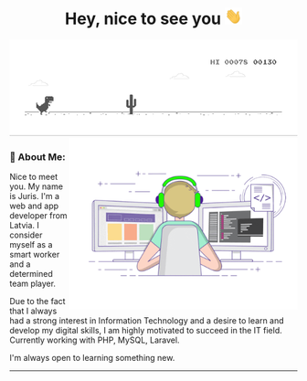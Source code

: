 <h1 align="center">Hey, nice to see you <img src="https://github.com/jurispetrovs/jurispetrovs/blob/main/charts/gif/Hi.gif" width="30"></h1>
<img src="https://github.com/jurispetrovs/jurispetrovs/blob/main/charts/gif/dino.gif"/>

<img align="right" src="https://github.com/jurispetrovs/jurispetrovs/blob/main/charts/gif/coding.gif" height="300"/>
<h3>🤵 About Me:</h3>

Nice to meet you. My name is Juris. I'm a web and app developer from Latvia. I consider myself as a smart worker and a determined team player. 


Due to the fact that I always had a strong interest in Information Technology and a desire to learn and develop my digital skills, I am highly motivated to succeed in the IT field. Currently working with PHP, MySQL, Laravel. 


I'm always open to learning something new.



---
